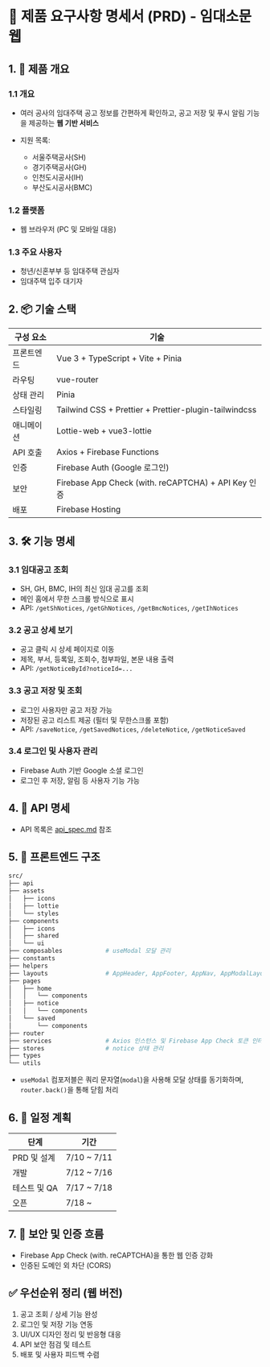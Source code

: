 # 📄 제품 요구사항 명세서 (PRD) - 임대소문 웹

## 1. 📌 제품 개요

### 1.1 개요

- 여러 공사의 임대주택 공고 정보를 간편하게 확인하고, 공고 저장 및 푸시 알림 기능을 제공하는 **웹 기반 서비스**

- 지원 목록:

  - 서울주택공사(SH)
  - 경기주택공사(GH)
  - 인천도시공사(IH)
  - 부산도시공사(BMC)

### 1.2 플랫폼

- 웹 브라우저 (PC 및 모바일 대응)

### 1.3 주요 사용자

- 청년/신혼부부 등 임대주택 관심자
- 임대주택 입주 대기자

## 2. 📦 기술 스택

| 구성 요소  | 기술                                                  |
| ---------- | ----------------------------------------------------- |
| 프론트엔드 | Vue 3 + TypeScript + Vite + Pinia                     |
| 라우팅     | vue-router                                            |
| 상태 관리  | Pinia                                                 |
| 스타일링   | Tailwind CSS + Prettier + Prettier-plugin-tailwindcss |
| 애니메이션 | Lottie-web + vue3-lottie                              |
| API 호출   | Axios + Firebase Functions                            |
| 인증       | Firebase Auth (Google 로그인)                         |
| 보안       | Firebase App Check (with. reCAPTCHA) + API Key 인증   |
| 배포       | Firebase Hosting                                      |

## 3. 🛠️ 기능 명세

### 3.1 임대공고 조회

- SH, GH, BMC, IH의 최신 임대 공고를 조회
- 메인 홈에서 무한 스크롤 방식으로 표시
- API: `/getShNotices`, `/getGhNotices`, `/getBmcNotices`, `/getIhNotices`

### 3.2 공고 상세 보기

- 공고 클릭 시 상세 페이지로 이동
- 제목, 부서, 등록일, 조회수, 첨부파일, 본문 내용 출력
- API: `/getNoticeById?noticeId=...`

### 3.3 공고 저장 및 조회

- 로그인 사용자만 공고 저장 가능
- 저장된 공고 리스트 제공 (필터 및 무한스크롤 포함)
- API: `/saveNotice`, `/getSavedNotices`, `/deleteNotice`, `/getNoticeSaved`

### 3.4 로그인 및 사용자 관리

- Firebase Auth 기반 Google 소셜 로그인
- 로그인 후 저장, 알림 등 사용자 기능 가능

## 4. 🔗 API 명세

- API 목록은 [api_spec.md](https://github.com/gijang-jmj/imdaesomun/blob/main/docment/api_spec.md) 참조

## 5. 🧱 프론트엔드 구조

```bash
src/
├── api
├── assets
│   ├── icons
│   ├── lottie
│   └── styles
├── components
│   ├── icons
│   ├── shared
│   └── ui
├── composables            # useModal 모달 관리
├── constants
├── helpers
├── layouts                # AppHeader, AppFooter, AppNav, AppModalLayout, AppLoading 포함
├── pages
│   ├── home
│   │   └── components
│   ├── notice
│   │   └── components
│   └── saved
│       └── components
├── router
├── services               # Axios 인스턴스 및 Firebase App Check 토큰 인터셉터 포함
├── stores                 # notice 상태 관리
├── types
└── utils
```

- `useModal` 컴포저블은 쿼리 문자열(`modal`)을 사용해 모달 상태를 동기화하며, `router.back()`을 통해 닫힘 처리

## 6. 📅 일정 계획

| 단계         | 기간         |
| ------------ | ------------ |
| PRD 및 설계  | 7/10 \~ 7/11 |
| 개발         | 7/12 \~ 7/16 |
| 테스트 및 QA | 7/17 \~ 7/18 |
| 오픈         | 7/18 \~      |

## 7. 🧪 보안 및 인증 흐름

- Firebase App Check (with. reCAPTCHA)을 통한 웹 인증 강화
- 인증된 도메인 외 차단 (CORS)

## ✅ 우선순위 정리 (웹 버전)

1. 공고 조회 / 상세 기능 완성
2. 로그인 및 저장 기능 연동
3. UI/UX 디자인 정리 및 반응형 대응
4. API 보안 점검 및 테스트
5. 배포 및 사용자 피드백 수렴
